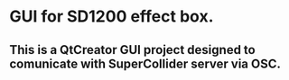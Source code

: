 # GUI for SD1200 effect box.

##  This is a QtCreator GUI project designed to comunicate with SuperCollider server via OSC.
